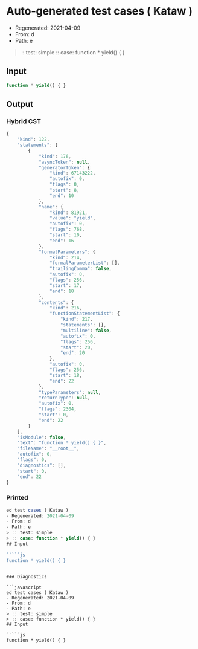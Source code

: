 # Auto-generated test cases ( Kataw )
- Regenerated: 2021-04-09
- From: d
- Path: e
> :: test: simple
> :: case: function * yield() { }
## Input

`````js
function * yield() { }
`````

## Output

### Hybrid CST

```javascript
{
    "kind": 122,
    "statements": [
        {
            "kind": 176,
            "asyncToken": null,
            "generatorToken": {
                "kind": 67143222,
                "autofix": 0,
                "flags": 0,
                "start": 8,
                "end": 10
            },
            "name": {
                "kind": 81921,
                "value": "yield",
                "autofix": 0,
                "flags": 768,
                "start": 10,
                "end": 16
            },
            "formalParameters": {
                "kind": 214,
                "formalParameterList": [],
                "trailingComma": false,
                "autofix": 0,
                "flags": 256,
                "start": 17,
                "end": 18
            },
            "contents": {
                "kind": 216,
                "functionStatementList": {
                    "kind": 217,
                    "statements": [],
                    "multiline": false,
                    "autofix": 0,
                    "flags": 256,
                    "start": 20,
                    "end": 20
                },
                "autofix": 0,
                "flags": 256,
                "start": 18,
                "end": 22
            },
            "typeParameters": null,
            "returnType": null,
            "autofix": 0,
            "flags": 2304,
            "start": 0,
            "end": 22
        }
    ],
    "isModule": false,
    "text": "function * yield() { }",
    "fileName": "__root__",
    "autofix": 0,
    "flags": 0,
    "diagnostics": [],
    "start": 0,
    "end": 22
}
```

### Printed

```javascript
ed test cases ( Kataw )
- Regenerated: 2021-04-09
- From: d
- Path: e
> :: test: simple
> :: case: function * yield() { }
## Input

`````js
function * yield() { }
`````
```

### Diagnostics

```javascript
ed test cases ( Kataw )
- Regenerated: 2021-04-09
- From: d
- Path: e
> :: test: simple
> :: case: function * yield() { }
## Input

`````js
function * yield() { }
`````
```

